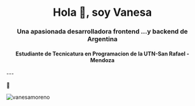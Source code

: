 <h1 align="center">Hola 👋, soy Vanesa</h1>
<h3 align="center">Una apasionada desarrolladora frontend ...y backend de Argentina</h3>
<h4 align="center">Estudiante de Tecnicatura en Programacion de la UTN-San Rafael -Mendoza</h4>
---

  :gift_heart:
      <p><img align="center" src="https://github-readme-streak-stats.herokuapp.com/?user=vanesamoreno&" alt="vanesamoreno"></p>

